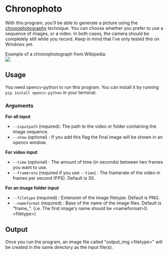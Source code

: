 # Chronophoto

With this program, you'll be able to generate a picture using the [chronophotography](https://en.wikipedia.org/wiki/Chronophotography) technique. You can choose whether you prefer to use a sequence of images, or a video. In both cases, the camera should be completely still while you record. Keep in mind that I've only tested this on Windows yet.  

Example of a chronophotograph from Wikipedia:  
<img src="https://upload.wikimedia.org/wikipedia/commons/thumb/7/78/Chronophotography_sport_360_Cross-_%28Almost%29.jpg/1200px-Chronophotography_sport_360_Cross-_%28Almost%29.jpg" style="max-width:50%">

## Usage

You need opencv-python to run this program. You can install it by running `pip install opencv-python` in your terminal.

### Arguments

**For all input**
 - `--inputpath` (required): The path to the video or folder containing the image sequence.
 - `--show` (optional) : If you add this flag the final image will be shown in an opencv window.

**For video input**
 - `--time` (optional) : The amount of time (in seconds) between two frames you want to use.
 - `--framerate` (required if you use `--time`) : The framerate of the video in frames per second (FPS). Default is 30.

**For an image folder input**
 - `--filetype` (required) : Extension of the image filetype. Default is PNG.
 - `--nameformat` (required) : Base of the name of the image files. Default is "frame_". (i.e. The first image's name should be \<nameformat>0.\<filetype>)

## Output

Once you run the program, an image file called "output_img.\<filetype>" will be created in the same directory as the input file(s).